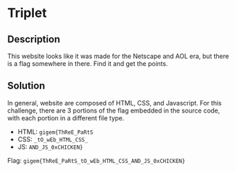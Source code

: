 # Triplet
## Description
This website looks like it was made for the Netscape and AOL era, but there is a flag somewhere in there.
Find it and get the points.
## Solution
In general, website are composed of HTML, CSS, and Javascript. For this challenge, there are 3 portions of the flag embedded in the source code, with each portion in a different file type.

- HTML: `gigem{ThReE_PaRtS`
- CSS: `_tO_wEb_HTML_CSS_`
- JS: `AND_JS_0xCHICKEN}`

Flag: `gigem{ThReE_PaRtS_tO_wEb_HTML_CSS_AND_JS_0xCHICKEN}`
